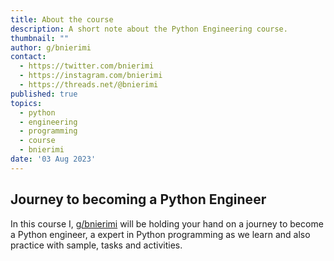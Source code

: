 ```yaml
---
title: About the course
description: A short note about the Python Engineering course.
thumbnail: ""
author: g/bnierimi
contact:
  - https://twitter.com/bnierimi
  - https://instagram.com/bnierimi
  - https://threads.net/@bnierimi
published: true
topics:
  - python
  - engineering
  - programming
  - course
  - bnierimi
date: '03 Aug 2023'
---
```


## Journey to becoming a Python Engineer
In this course I, [g/bnierimi](https://bnierimi.vercel.app) will be holding your hand on a journey to become a Python engineer, a expert in Python programming as we learn and also practice with sample, tasks and activities.